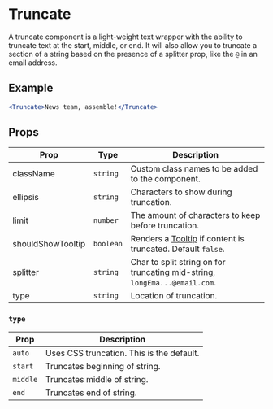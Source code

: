 # Truncate

A truncate component is a light-weight text wrapper with the ability to truncate text at the start, middle, or end.
It will also allow you to truncate a section of a string based on the presence of a splitter prop, like the `@` in
an email address.

## Example

```jsx
<Truncate>News team, assemble!</Truncate>
```

## Props

| Prop              | Type      | Description                                                                |
| ----------------- | --------- | -------------------------------------------------------------------------- |
| className         | `string`  | Custom class names to be added to the component.                           |
| ellipsis          | `string`  | Characters to show during truncation.                                      |
| limit             | `number`  | The amount of characters to keep before truncation.                        |
| shouldShowTooltip | `boolean` | Renders a [Tooltip](../Tooltip) if content is truncated. Default `false`.  |
| splitter          | `string`  | Char to split string on for truncating mid-string, `longEma...@email.com`. |
| type              | `string`  | Location of truncation.                                                    |

### `type`

| Prop     | Description                               |
| -------- | ----------------------------------------- |
| `auto`   | Uses CSS truncation. This is the default. |
| `start`  | Truncates beginning of string.            |
| `middle` | Truncates middle of string.               |
| `end`    | Truncates end of string.                  |
